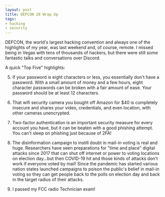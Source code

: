 ```yaml
---
layout: post
title: DEFCON 28 Wrap Up
tags:
- hacking
- security
---
```


DEFCON, the world's largest hacking convention and always one of the highlights of my year, was last weekend and, of course, remote. I missed being in Vegas with tens of thousands of hackers, but there were still some fantastic talks and conversations over Discord.

A quick "Top Five" highlights:

5. If your password is eight characters or less, you essentially don't have a password. With a small amount of money and a few hours, eight character passwords can be broken with a fair amount of ease. Your password should be at least 12 characters.

4. That wifi security camera you bought off Amazon for $40 is completely insecure and shares your video, credentials, and even location, with other cameras unencrypted.

3. Two-factor authentication is an important security measure for every account you have, but it can be beaten with a good phishing attempt. You can't sleep on phishing just because of 2FA!

2. The disinformation campaign to instill doubt in mail-in voting is real and huge. Researchers have seen preparations for "time and place" digital attacks since 2017 that can shut off internet or power to voting locations on election day...but then COVID-19 hit and those kinds of attacks don't work if everyone voted by mail! Since the pandemic has started various nation states launched campaigns to poison the public's belief in mail-in voting so they can get people back to the polls on election day and back in the target radius of their attacks.

1. I passed my FCC radio Technician exam!